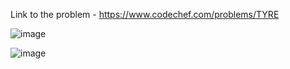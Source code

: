 Link to the problem - https://www.codechef.com/problems/TYRE


![image](https://user-images.githubusercontent.com/57552973/225805223-cf07b8ed-239e-4362-8362-226ac1f178ed.png)


![image](https://user-images.githubusercontent.com/57552973/225805254-7a59d9a8-9035-4c58-a602-57182990940d.png)
